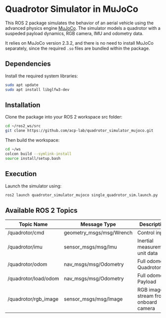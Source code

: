 # Quadrotor Simulator in MuJoCo

This ROS 2 package simulates the behavior of an aerial vehicle using the advanced physics engine [MuJoCo](https://mujoco.org/). The simulator models a quadrotor with a suspeded payload dynamics, RGB camera, IMU and odometry data.

It relies on MuJoCo version 2.3.2, and there is no need to install MuJoCo separately, since the required `.so` files are bundled within the package.

## Dependencies

Install the required system libraries:

```bash
sudo apt update  
sudo apt install libglfw3-dev
```

## Installation

Clone the package into your ROS 2 workspace src folder:

```bash
cd ~/ros2_ws/src  
git clone https://github.com/acp-lab/quadrotor_simulator_mujoco.git
```
Then build the workspace:

```bash
cd ~/ws  
colcon build --symlink-install  
source install/setup.bash
```

## Execution

Launch the simulator using:

```bash
ros2 launch quadrotor_simulator_mujoco single_quadrotor_sim.launch.py
```

## Available ROS 2 Topics

| Topic Name            | Message Type                | Description                                  |
|------------------------|-----------------------------|----------------------------------------------|
| /quadrotor/cmd         | geometry_msgs/msg/Wrench    | Control input                                |
| /quadrotor/imu         | sensor_msgs/msg/Imu         | Inertial measurement unit data               |
| /quadrotor/odom        | nav_msgs/msg/Odometry       | Full odometry Quadrotor                      |
| /quadrotor/load/odom   | nav_msgs/msg/Odometry       | Full odometry Payload                        |
| /quadrotor/rgb_image   | sensor_msgs/msg/Image       | RGB image stream from onboard camera         |